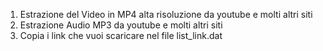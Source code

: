 1) Estrazione del Video in MP4 alta risoluzione da youtube e molti altri siti 
2) Estrazione Audio MP3 da youtube e molti altri siti 
3) Copia i link che vuoi scaricare nel file list_link.dat

